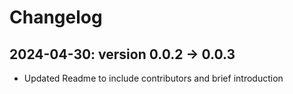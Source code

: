 # Changelog

## 2024-04-30: version 0.0.2 -> 0.0.3
* Updated Readme to include contributors and brief introduction 
